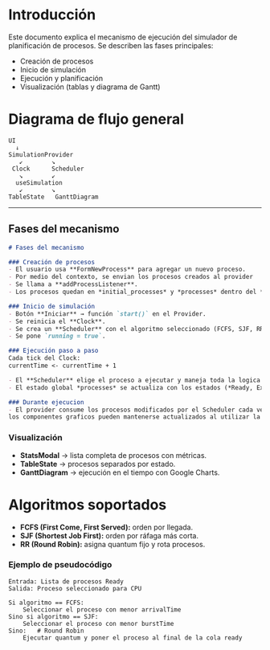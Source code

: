 # Introducción

Este documento explica el mecanismo de ejecución del simulador de planificación de procesos.
Se describen las fases principales:

- Creación de procesos
- Inicio de simulación
- Ejecución y planificación
- Visualización (tablas y diagrama de Gantt)

# Diagrama de flujo general

```
UI
  ↓
SimulationProvider
   ↙        ↘
 Clock      Scheduler
   ↘        ↙
  useSimulation
   ↙        ↘
TableState   GanttDiagram
```
-----

## Fases del mecanismo
```markdown
# Fases del mecanismo

### Creación de procesos
- El usuario usa **FormNewProcess** para agregar un nuevo proceso.
- Por medio del contexto, se envian los procesos creados al provider
- Se llama a **addProcessListener**.
- Los procesos quedan en *initial_processes* y *processes* dentro del **SimulationProvider**

### Inicio de simulación
- Botón **Iniciar** → función `start()` en el Provider.
- Se reinicia el **Clock**.
- Se crea un **Scheduler** con el algoritmo seleccionado (FCFS, SJF, RR) y con los procesos de *initial_processes*.
- Se pone `running = true`.

### Ejecución paso a paso
Cada tick del Clock:
currentTime <- currentTime + 1

- El **Scheduler** elige el proceso a ejecutar y maneja toda la logica para mover de estados a los procesos
- El estado global *processes* se actualiza con los estados (*Ready, Executing, Waiting, Waiting IO, Terminated*).

### Durante ejecucion
- El provider consume los procesos modificados por el Scheduler cada vez que pasa un tick en el Clock, de esa manera
los componentes graficos pueden mantenerse actualizados al utilizar la informacion de los procesos actualizados

```

### Visualización
- **StatsModal** → lista completa de procesos con métricas.  
- **TableState** → procesos separados por estado.  
- **GanttDiagram** → ejecución en el tiempo con Google Charts.  

# Algoritmos soportados

- **FCFS (First Come, First Served):** orden por llegada.  
- **SJF (Shortest Job First):** orden por ráfaga más corta.  
- **RR (Round Robin):** asigna quantum fijo y rota procesos.

### Ejemplo de pseudocódigo

```plaintext
Entrada: Lista de procesos Ready
Salida: Proceso seleccionado para CPU

Si algoritmo == FCFS:
    Seleccionar el proceso con menor arrivalTime
Sino si algoritmo == SJF:
    Seleccionar el proceso con menor burstTime
Sino:   # Round Robin
    Ejecutar quantum y poner el proceso al final de la cola ready
```
